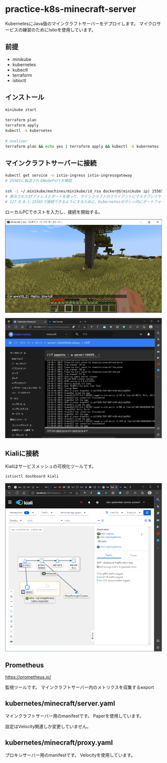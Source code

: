 # practice-k8s-minecraft-server

KubernetesにJava版のマインクラフトサーバーをデプロイします。
マイクロサービスの練習のためにIstioを使用しています。

## 前提

- minikube
- kubernetes
- kubectl
- terraform
- istioctl

## インストール

```sh
minikube start

terraform plan
terraform apply
kubectl -k kubernetes

# oneliner
terraform plan && echo yes | terraform apply && kubectl -k kubernetes
```

## マインクラフトサーバーに接続

```sh
kubectl get service -n istio-ingress istio-ingressgateway
# 25565に転送されるNodePortを確認

ssh -i ~/.minikube/machines/minikube/id_rsa docker@$(minikube ip) 25565:127.0.0.1:<NodePort>
# 表示されたIPアドレスとポートを使って、マインクラフトのクライアントにマルチプレイヤーサーバーを追加し接続する。
# 127.0.0.1:25565で接続できるようにするために、Kubernetesのマシン内にポートフォワード
```

ローカルPCでホストを入力し、接続を開始する。

![](https://raw.githubusercontent.com/UramnOIL/practice-k8s-minecraft-server/main/images/minecraft.png)

![](https://raw.githubusercontent.com/UramnOIL/practice-k8s-minecraft-server/main/images/minecraft_console.png)

## Kialiに接続

Kialiはサービスメッシュの可視化ツールです。

```sh
istioctl dashboard kiali
```

![](https://raw.githubusercontent.com/UramnOIL/practice-k8s-minecraft-server/main/images/kiali.png)

## Prometheus

https://prometheus.io/

監視ツールです。
マインクラフトサーバー内のメトリクスを収集するexport

## kubernetes/minecraft/server.yaml

マインクラフトサーバー用のmanifestです。
Paperを使用しています。

設定はVelocity関連しか変更していません。

## kubernetes/minecraft/proxy.yaml

プロキシサーバー用のmanifestです。
Velocityを使用しています。
